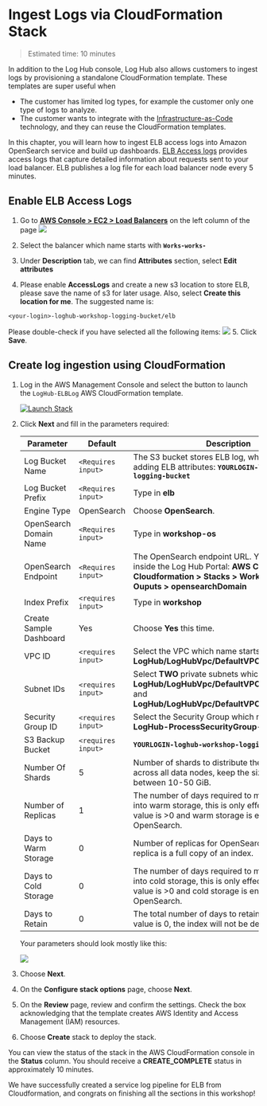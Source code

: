 # Ingest Logs via CloudFormation Stack
> Estimated time: 10 minutes

In addition to the Log Hub console, Log Hub also allows customers to ingest logs by provisioning a standalone CloudFormation template. 
These templates are super useful when

* The customer has limited log types, for example the customer only one type of logs to analyze.
* The customer wants to integrate with the [Infrastructure-as-Code][IaC] technology, and they can reuse the CloudFormation templates.

In this chapter, you will learn how to ingest ELB access logs into Amazon OpenSearch service and build up dashboards. [ELB Access logs](https://docs.aws.amazon.com/elasticloadbalancing/latest/application/load-balancer-access-logs.html) provides
access logs that capture detailed information about requests sent to your load balancer. ELB publishes a log file for each load balancer node every 5 minutes.

## Enable ELB Access Logs
1. Go to <a href="https://console.aws.amazon.com/ec2/v2/home?region=us-east-1#LoadBalancers:sort=loadBalancerName" target="_blank">**AWS Console > EC2 > Load Balancers**</a> on the left column of the page
![](../../images/workshop/edit-attribute.png)
2. Select the balancer which name starts with **`Works-works-`**

3. Under **Description** tab, we can find **Attributes** section, select **Edit attributes**

4. Please enable **AccessLogs** and create a new s3 location to store ELB, please save the name of s3 for later usage. Also, select **Create this location for me**.
The suggested name is: 
```
<your-login>-loghub-workshop-logging-bucket/elb
```
Please double-check if you have selected all the following items:
![](../../images/workshop/editing.png)
5. Click **Save**.

## Create log ingestion using CloudFormation

1. Log in the AWS Management Console and select the button to launch the ``LogHub-ELBLog`` AWS CloudFormation template.
    
    <a href="https://console.aws.amazon.com/cloudformation/home#/stacks/create/template?stackName=LogHub-ELBLog&templateURL=https://aws-gcr-solutions.s3.amazonaws.com/log-hub/v0.2.0-dev/ELBLog.template" target="_blank">![Launch Stack](../../images/launch-stack.png)</a>

2. Click **Next** and fill in the parameters required:

    | Parameter  | Default          | Description                                                  |
    | ---------- | ---------------- | ------------------------------------------------------------ |
    | Log Bucket Name | `<Requires input>` | The S3 bucket stores ELB log, which we created in adding ELB attributes: **`YOURLOGIN-loghub-workshop-logging-bucket`** |
    | Log Bucket Prefix | `<Requires input>` | Type in **elb** |
    | Engine Type | OpenSearch | Choose **OpenSearch**.|
    | OpenSearch Domain Name | `<Requires input>` | Type in **workshop-os** |
    | OpenSearch Endpoint | `<Requires input>` | The OpenSearch endpoint URL. You can find it inside the Log Hub Portal: **AWS Console > Cloudformation > Stacks > WorkshopDemo > Ouputs > opensearchDomain**|
    | Index Prefix | `<requires input>` | Type in **workshop** |
    | Create Sample Dashboard | Yes | Choose **Yes** this time. |
    | VPC ID | `<requires input>` | Select the VPC which name starts with **LogHub/LogHubVpc/DefaultVPC** |
    | Subnet IDs | `<requires input>` | Select **TWO** private subnets which names are **LogHub/LogHubVpc/DefaultVPC/privateSubnet1** and **LogHub/LogHubVpc/DefaultVPC/privateSubnet2** |
    | Security Group ID | `<requires input>` | Select the Security Group which name start with **LogHub-ProcessSecurityGroup-** |
    | S3 Backup Bucket | `<requires input>` | **`YOURLOGIN-loghub-workshop-logging-bucket`**  |
    | Number Of Shards | 5 | Number of shards to distribute the index evenly across all data nodes, keep the size of each shard between 10-50 GiB. |
    | Number of Replicas | 1 | The number of days required to move the index into warm storage, this is only effecitve when the value is >0 and warm storage is enabled in OpenSearch. |
    | Days to Warm Storage | 0 | Number of replicas for OpenSearch Index. Each replica is a full copy of an index. |
    | Days to Cold Storage | 0 | The number of days required to move the index into cold storage, this is only effecitve when the value is >0 and cold storage is enabled in OpenSearch. |
    | Days to Retain | 0 | The total number of days to retain the index, if value is 0, the index will not be deleted. |

    Your parameters should look mostly like this:

    ![](../../images/workshop/elb-parameters.png)

6. Choose **Next**.

7. On the **Configure stack options** page, choose **Next**.

8. On the **Review** page, review and confirm the settings. Check the box acknowledging that the template creates AWS Identity and Access Management (IAM) resources.

9. Choose **Create** stack to deploy the stack.

You can view the status of the stack in the AWS CloudFormation console in the **Status** column. You should receive a **CREATE_COMPLETE** status in approximately 10 minutes.

[IaC]:https://en.wikipedia.org/wiki/Infrastructure_as_code

We have successfully created a service log pipeline for ELB from Cloudformation, and congrats on finishing all the sections in this workshop! 
